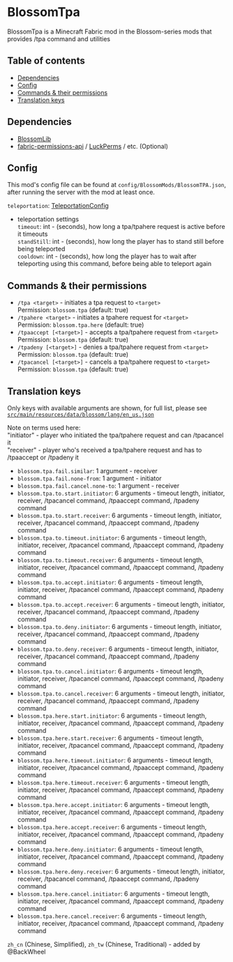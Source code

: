 # BlossomTpa

BlossomTpa is a Minecraft Fabric mod in the Blossom-series mods that provides /tpa command and utilities

## Table of contents

- [Dependencies](#dependencies)
- [Config](#config)
- [Commands & their permissions](#commands--their-permissions)
- [Translation keys](#translation-keys)

## Dependencies

* [BlossomLib](https://github.com/BlossomMods/BlossomLib)
* [fabric-permissions-api](https://github.com/lucko/fabric-permissions-api) / [LuckPerms](https://luckperms.net/) /
  etc. (Optional)

## Config

This mod's config file can be found at `config/BlossomMods/BlossomTPA.json`, after running the server with
the mod at least once.

`teleportation`: [TeleportationConfig](https://github.com/BlossomMods/BlossomLib/blob/main/README.md#teleportationconfig)
- teleportation settings  
`timeout`: int - (seconds), how long a tpa/tpahere request is active before it timeouts  
`standStill`: int - (seconds), how long the player has to stand still before being teleported  
`cooldown`: int - (seconds), how long the player has to wait after teleporting using this command, before being able to
teleport again

## Commands & their permissions

- `/tpa <target>` - initiates a tpa request to `<target>`  
  Permission: `blossom.tpa` (default: true)
- `/tpahere <target>` - initiates a tpahere request for `<target>`  
  Permission: `blossom.tpa.here` (default: true)
- `/tpaaccept [<target>]` - accepts a tpa/tpahere request from `<target>`  
  Permission: `blossom.tpa` (default: true)
- `/tpadeny [<target>]` - denies a tpa/tpahere request from `<target>`  
  Permission: `blossom.tpa` (default: true)
- `/tpacancel [<target>]` - cancels a tpa/tpahere request to `<target>`  
  Permission: `blossom.tpa` (default: true)

## Translation keys

Only keys with available arguments are shown, for full list, please see
[`src/main/resources/data/blossom/lang/en_us.json`](src/main/resources/data/blossom/lang/en_us.json)

Note on terms used here:  
"initiator" - player who initiated the tpa/tpahere request and can /tpacancel it  
"receiver" - player who's received a tpa/tpahere request and has to /tpaaccept or /tpadeny it

- `blossom.tpa.fail.similar`: 1 argument - receiver
- `blossom.tpa.fail.none-from`: 1 argument - initiator
- `blossom.tpa.fail.cancel.none-to`: 1 argument - receiver
- `blossom.tpa.to.start.initiator`: 6 arguments - timeout length, initiator, receiver, /tpacancel command, /tpaaccept
  command, /tpadeny command
- `blossom.tpa.to.start.receiver`: 6 arguments - timeout length, initiator, receiver, /tpacancel command, /tpaaccept
  command, /tpadeny command
- `blossom.tpa.to.timeout.initiator`: 6 arguments - timeout length, initiator, receiver, /tpacancel command, /tpaaccept
  command, /tpadeny command
- `blossom.tpa.to.timeout.receiver`: 6 arguments - timeout length, initiator, receiver, /tpacancel command, /tpaaccept
  command, /tpadeny command
- `blossom.tpa.to.accept.initiator`: 6 arguments - timeout length, initiator, receiver, /tpacancel command, /tpaaccept
  command, /tpadeny command
- `blossom.tpa.to.accept.receiver`: 6 arguments - timeout length, initiator, receiver, /tpacancel command, /tpaaccept
  command, /tpadeny command
- `blossom.tpa.to.deny.initiator`: 6 arguments - timeout length, initiator, receiver, /tpacancel command, /tpaaccept
  command, /tpadeny command
- `blossom.tpa.to.deny.receiver`: 6 arguments - timeout length, initiator, receiver, /tpacancel command, /tpaaccept
  command, /tpadeny command
- `blossom.tpa.to.cancel.initiator`: 6 arguments - timeout length, initiator, receiver, /tpacancel command, /tpaaccept
  command, /tpadeny command
- `blossom.tpa.to.cancel.receiver`: 6 arguments - timeout length, initiator, receiver, /tpacancel command, /tpaaccept
  command, /tpadeny command
- `blossom.tpa.here.start.initiator`: 6 arguments - timeout length, initiator, receiver, /tpacancel command, /tpaaccept
  command, /tpadeny command
- `blossom.tpa.here.start.receiver`: 6 arguments - timeout length, initiator, receiver, /tpacancel command, /tpaaccept
  command, /tpadeny command
- `blossom.tpa.here.timeout.initiator`: 6 arguments - timeout length, initiator, receiver, /tpacancel command,
  /tpaaccept command, /tpadeny command
- `blossom.tpa.here.timeout.receiver`: 6 arguments - timeout length, initiator, receiver, /tpacancel command, /tpaaccept
  command, /tpadeny command
- `blossom.tpa.here.accept.initiator`: 6 arguments - timeout length, initiator, receiver, /tpacancel command, /tpaaccept
  command, /tpadeny command
- `blossom.tpa.here.accept.receiver`: 6 arguments - timeout length, initiator, receiver, /tpacancel command, /tpaaccept
  command, /tpadeny command
- `blossom.tpa.here.deny.initiator`: 6 arguments - timeout length, initiator, receiver, /tpacancel command, /tpaaccept
  command, /tpadeny command
- `blossom.tpa.here.deny.receiver`: 6 arguments - timeout length, initiator, receiver, /tpacancel command, /tpaaccept
  command, /tpadeny command
- `blossom.tpa.here.cancel.initiator`: 6 arguments - timeout length, initiator, receiver, /tpacancel command, /tpaaccept
  command, /tpadeny command
- `blossom.tpa.here.cancel.receiver`: 6 arguments - timeout length, initiator, receiver, /tpacancel command, /tpaaccept
  command, /tpadeny command

`zh_cn` (Chinese, Simplified), `zh_tw` (Chinese, Traditional) - added by @BackWheel
